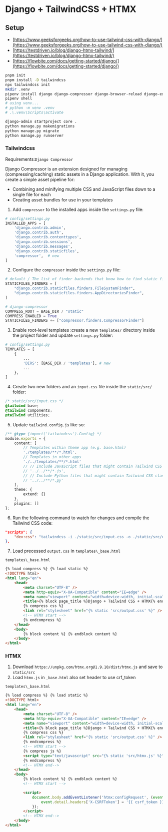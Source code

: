 # Django + TailwindCSS + HTMX


## Setup

- [https://www.geeksforgeeks.org/how-to-use-tailwind-css-with-django/](https://www.geeksforgeeks.org/how-to-use-tailwind-css-with-django/)
- [https://testdriven.io/blog/django-htmx-tailwind/](https://testdriven.io/blog/django-htmx-tailwind/)
- [https://flowbite.com/docs/getting-started/django/](https://flowbite.com/docs/getting-started/django/)

```bash
pnpm init
pnpm install -D tailwindcss
npx tailwindcss init
mkdir .venv
pipenv install django django-compressor django-browser-reload django-extensions ipython bpython
pipenv shell
# using venv...
# python -m venv .venv
# .\.venv\Scripts\activate
```

```bash
django-admin startproject core .
python manage.py makemigrations
python manage.py migrate
python manage.py runserver
```

### Tailwindcss

Requirements:`Django Compressor`

Django Compressor is an extension designed for managing (compressing/caching) static assets in a Django application. With it, you create a simple asset pipeline for:

- Combining and minifying multiple CSS and JavaScript files down to a single file for each
- Creating asset bundles for use in your templates


1. Add `compressor` to the installed apps inside the `settings.py` file:


```python
# config/settings.py
INSTALLED_APPS = [
    'django.contrib.admin',
    'django.contrib.auth',
    'django.contrib.contenttypes',
    'django.contrib.sessions',
    'django.contrib.messages',
    'django.contrib.staticfiles',
    'compressor',  # new
]
```

2. Configure the `compressor` inside the `settings.py` file:


```python
# default / The list of finder backends that know how to find static files in various locations.
STATICFILES_FINDERS = [
    "django.contrib.staticfiles.finders.FileSystemFinder",
    "django.contrib.staticfiles.finders.AppDirectoriesFinder",
]

# django-compressor
COMPRESS_ROOT = BASE_DIR / "static"
COMPRESS_ENABLED = True
STATICFILES_FINDERS += ["compressor.finders.CompressorFinder"]

```

3. Enable root-level templates :create a new `templates/` directory inside the project folder and update `settings.py` folder:

```python
# config/settings.py
TEMPLATES = [
    {
        ...
        'DIRS': [BASE_DIR / 'templates'], # new
        ...
    },
]
```

4. Create two new folders and an `input.css` file inside the `static/src/` folder:

```css
/* static/src/input.css */
@tailwind base;
@tailwind components;
@tailwind utilities;
```


5. Update `tailwind.config.js` like so:


```typescript
/** @type {import('tailwindcss').Config} */
module.exports = {
	content: [
		// Templates within theme app (e.g. base.html)
		'./templates/**/*.html',
		// Templates in other apps
		'./../templates/**/*.html'
		// // Include JavaScript files that might contain Tailwind CSS classes
		// '../../**/*.js',
		// // Include Python files that might contain Tailwind CSS classes
		// '../../**/*.py'
	],
	theme: {
		extend: {}
	},
	plugins: []
};
```

6. Run the following command to watch for changes and compile the Tailwind CSS code:

```json
"scripts": {
	"dev:css": "tailwindcss -i ./static/src/input.css -o ./static/src/output.css --minify --watch"
},
```

7. Load precessed `output.css` in `templates\_base.html`

`templates\_base.html`

```html
{% load compress %} {% load static %}
<!DOCTYPE html>
<html lang="en">
	<head>
		<meta charset="UTF-8" />
		<meta http-equiv="X-UA-Compatible" content="IE=edge" />
		<meta name="viewport" content="width=device-width, initial-scale=1.0" />
		<title>{% block page_title %}Django + Tailwind CSS + HTMX{% endblock page_title %}</title>
		{% compress css %}
		<link rel="stylesheet" href="{% static 'src/output.css' %}" />
		<!-- HTMX start -->
		{% endcompress %}
	</head>
	<body>
		{% block content %} {% endblock content %}
	</body>
</html>
```


### HTMX

1. Download `https://unpkg.com/htmx.org@1.9.10/dist/htmx.js` and save to `static/src`
2. Load `htmx.js` in `_base.html` also set header to use crf_token


`templates\_base.html`

```html
{% load compress %} {% load static %}
<!DOCTYPE html>
<html lang="en">
	<head>
		<meta charset="UTF-8" />
		<meta http-equiv="X-UA-Compatible" content="IE=edge" />
		<meta name="viewport" content="width=device-width, initial-scale=1.0" />
		<title>{% block page_title %}Django + Tailwind CSS + HTMX{% endblock page_title %}</title>
		{% compress css %}
		<link rel="stylesheet" href="{% static 'src/output.css' %}" />
		{% endcompress %}
		<!-- HTMX start -->
		{% compress js %}
		<script type="text/javascript" src="{% static 'src/htmx.js' %}"></script>
		{% endcompress %}
		<!-- HTMX end-->
	</head>
	<body>
		{% block content %} {% endblock content %}
		<!-- HTMX start -->

		<script>
			document.body.addEventListener('htmx:configRequest', (event) => {
				event.detail.headers['X-CSRFToken'] = '{{ csrf_token }}';
			});
		</script>
		<!-- HTMX end-->
	</body>
</html>
```

